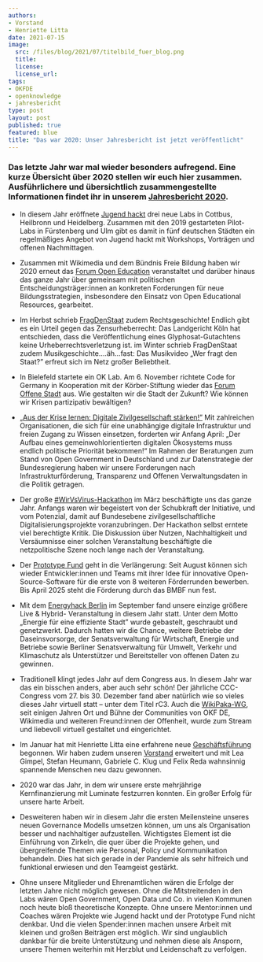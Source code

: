 ```yaml
---
authors:
- Vorstand
- Henriette Litta
date: 2021-07-15
image:
  src: /files/blog/2021/07/titelbild_fuer_blog.png
  title:
  license:
  license_url:
tags:
- OKFDE
- openknowledge
- jahresbericht
type: post
layout: post
published: true
featured: blue
title: "Das war 2020: Unser Jahresbericht ist jetzt veröffentlicht"
---
```

### Das letzte Jahr war mal wieder besonders aufregend. Eine kurze Übersicht über 2020 stellen wir euch hier zusammen. Ausführlichere und übersichtlich zusammengestellte Informationen findet ihr in unserem [Jahresbericht 2020](https://2020.okfn.de/).

 *   In diesem Jahr eröffnete [Jugend hackt](https://jugendhackt.org/) drei neue Labs in Cottbus, Heilbronn und Heidelberg. Zusammen mit den 2019 gestarteten Pilot-Labs in Fürstenberg und Ulm gibt es damit in fünf deutschen Städten ein regelmäßiges Angebot von Jugend hackt mit Workshops, Vorträgen und offenen Nachmittagen.
 
 *   Zusammen mit Wikimedia und dem Bündnis Freie Bildung haben wir 2020 erneut das [Forum Open Education](https://education.forum-open.de/2020/) veranstaltet und darüber hinaus das ganze Jahr über gemeinsam mit politischen Entscheidungsträger:innen an konkreten Forderungen für neue Bildungsstrategien, insbesondere den Einsatz von Open Educational Resources, gearbeitet.
 
 *   Im Herbst schrieb [FragDenStaat](https://fragdenstaat.de/) zudem Rechtsgeschichte! Endlich gibt es ein Urteil gegen das Zensurheberrecht: Das Landgericht Köln hat entschieden, dass die Veröffentlichung eines Glyphosat-Gutachtens keine Urheberrechtsverletzung ist. im Winter schrieb FragDenStaat zudem Musikgeschichte….äh…fast: Das Musikvideo „Wer fragt den Staat?” erfreut sich im Netz großer Beliebtheit.
 
 *   In Bielefeld startete ein OK Lab. Am 6. November richtete Code for Germany in Kooperation mit der Körber-Stiftung wieder das [Forum Offene Stadt](https://offenestadt.info/#rueckblick) aus. Wie gestalten wir die Stadt der Zukunft? Wie können wir Krisen partizipativ bewältigen? 
 
 *   [„Aus der Krise lernen: Digitale Zivilgesellschaft stärken!”](https://okfn.de/blog/2020/04/digiale-zivilgesellschaft/) Mit zahlreichen Organisationen, die sich für eine unabhängige digitale Infrastruktur und freien Zugang zu Wissen einsetzen, forderten wir Anfang April: „Der Aufbau eines gemeinwohlorientierten digitalen Ökosystems muss endlich politische Priorität bekommen!“ Im Rahmen der Beratungen zum Stand von Open Government in Deutschland und zur Datenstrategie der Bundesregierung haben wir unsere Forderungen nach Infrastrukturförderung, Transparenz und Offenen Verwaltungsdaten in die Politik getragen.
 
 *   Der große [#WirVsVirus-Hackathon](https://wirvsvirus.org/) im März beschäftigte uns das ganze Jahr. Anfangs waren wir begeistert von der Schubkraft der Initiative, und vom Potenzial, damit auf Bundesebene zivilgesellschaftliche Digitalisierungsprojekte voranzubringen. Der Hackathon selbst erntete viel berechtigte Kritik. Die Diskussion über Nutzen, Nachhaltigkeit und Versäumnisse einer solchen Veranstaltung beschäftigte die netzpolitische Szene noch lange nach der Veranstaltung.
 
 *   Der [Prototype Fund](https://prototypefund.de/) geht in die Verlängerung: Seit August können sich wieder Entwickler:innen und Teams mit ihrer Idee für innovative Open-Source-Software für die erste von 8 weiteren Förderrunden bewerben. Bis April 2025 steht die Förderung durch das BMBF nun fest.
 
 *   Mit dem [Energyhack Berlin](https://energyhack.de/) im September fand unsere einzige größere Live & Hybrid- Veranstaltung in diesem Jahr statt. Unter dem Motto „Energie für eine effiziente Stadt” wurde gebastelt, geschraubt und genetzwerkt. Dadurch hatten wir die Chance, weitere Betriebe der Daseinsvorsorge, der Senatsverwaltung für Wirtschaft, Energie und Betriebe sowie Berliner Senatsverwaltung für Umwelt, Verkehr und Klimaschutz als Unterstützer und Bereitsteller von offenen Daten zu gewinnen.
 
 *   Traditionell klingt jedes Jahr auf dem Congress aus. In diesem Jahr war das ein bisschen anders, aber auch sehr schön! Der jährliche CCC-Congress vom 27. bis 30. Dezember fand aber natürlich wie so vieles dieses Jahr virtuell statt – unter dem Titel rC3. Auch die [WikiPaka-WG](https://jugendhackt.org/kalender/wikipaka-wg-auf-der-rc3/), seit einigen Jahren Ort und Bühne der Communities von OKF DE, Wikimedia und weiteren Freund:innen der Offenheit, wurde zum Stream und liebevoll virtuell gestaltet und eingerichtet.
 
 *   Im Januar hat mit Henriette Litta eine erfahrene neue [Geschäftsführung](https://okfn.de/blog/2019/12/willkommen-henriette/) begonnen. Wir haben zudem unseren [Vorstand](https://okfn.de/vorstand/) erweitert und mit Lea Gimpel, Stefan Heumann, Gabriele C. Klug und Felix Reda wahnsinnig spannende Menschen neu dazu gewonnen.
 
 *   2020 war das Jahr, in dem wir unsere erste mehrjährige Kernfinanzierung mit Luminate festzurren konnten. Ein großer Erfolg für unsere harte Arbeit. 
 
 *   Desweiteren haben wir in diesem Jahr die ersten Meilensteine unseres neuen Governance Modells umsetzen können, um uns als Organisation besser und nachhaltiger aufzustellen. Wichtigstes Element ist die Einführung von Zirkeln, die quer über die Projekte gehen, und übergreifende Themen wie Personal, Policy und Kommunikation behandeln. Dies hat sich gerade in der Pandemie als sehr hilfreich und funktional erwiesen und den Teamgeist gestärkt.
 
 *   Ohne unsere Mitglieder und Ehrenamtlichen wären die Erfolge der letzten Jahre nicht möglich gewesen. Ohne die Mitstreitenden in den Labs wären Open Government, Open Data und Co. in vielen Kommunen noch heute bloß theoretische Konzepte. Ohne unsere Mentor:innen und Coaches wären Projekte wie Jugend hackt und der Prototype Fund nicht denkbar. Und die vielen Spender:innen machen unsere Arbeit mit kleinen und großen Beiträgen erst möglich. Wir sind unglaublich dankbar für die breite Unterstützung und nehmen diese als Ansporn, unsere Themen weiterhin mit Herzblut und Leidenschaft zu verfolgen.
